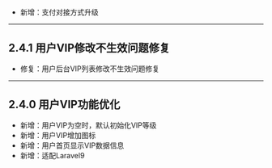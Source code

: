 ## 

- 新增：支付对接方式升级

---

## 2.4.1 用户VIP修改不生效问题修复

- 修复：用户后台VIP列表修改不生效问题修复

---


## 2.4.0 用户VIP功能优化

- 新增：用户VIP为空时，默认初始化VIP等级
- 新增：用户VIP增加图标
- 新增：用户首页显示VIP数据信息
- 新增：适配Laravel9
